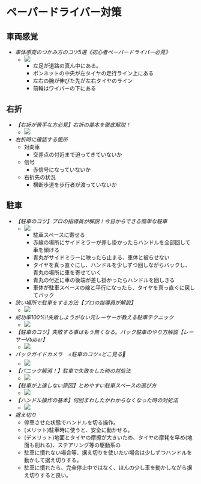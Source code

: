 # ペーパードライバー対策

## 車両感覚

- *車体感覚のつかみ方のコツ5選《初心者ペーパードライバー必見》*
    - [![](https://img.youtube.com/vi/5FcoJNQuGL0/0.jpg)](https://www.youtube.com/watch?v=5FcoJNQuGL0)
        - 左足が道路の真ん中にある。
        - ボンネットの中央が左タイヤの走行ライン上にある
        - 左右の腕が伸びた先が左右タイヤのライン
        - 前輪はワイパーの下にある


## 右折

- *【右折が苦手な方必見】右折の基本を徹底解説！*
    - [![](https://img.youtube.com/vi/coMpgzExxR0/0.jpg)](https://www.youtube.com/watch?v=coMpgzExxR0)
- *右折時に確認する箇所*
    - 対向車
        - 交差点の付近まで迫ってきていないか
    - 信号
        - 赤信号になっていないか
    - 右折先の状況
        - 横断歩道を歩行者が渡っていないか

## 駐車

- *【駐車のコツ】プロの指導員が解説！今日からできる簡単な駐車*
    - [![](https://img.youtube.com/vi/WTbiWeD7KMM/0.jpg)](https://www.youtube.com/watch?v=WTbiWeD7KMM)
        - 駐車スペースに寄せる
        - 赤線の場所にサイドミラーが差し掛かったらハンドルを全部回して車を傾ける
        - 青丸がサイドミラーに映ったら止まる、車体と被らせない
        - タイヤを真っ直ぐにし、ハンドルを少しずつ回しながらバックし、青丸の場所に車を寄せていく
        - 青丸の付近に車の後端が差し掛かったらハンドルを回しきる
        - 車体が駐車スペースの線と平行になったら、タイヤを真っ直ぐに戻してバック
- *狭い場所で駐車をする方法【プロの指導員が解説】*
    - [![](https://img.youtube.com/vi/_iTyKzwvyv4/0.jpg)](https://www.youtube.com/watch?v=_iTyKzwvyv4)
- *成功率100%!!失敗しようがない元レーサーが教える駐車テクニック*
    - [![](https://img.youtube.com/vi/L0c0ZQ75h4s/0.jpg)](https://www.youtube.com/watch?v=L0c0ZQ75h4s)
- *【駐車のコツ】失敗する事はもう無くなる。バック駐車のやり方解説【レーサーVtuber】*
    - [![](https://img.youtube.com/vi/bW_nctyDKVg/0.jpg)](https://www.youtube.com/watch?v=bW_nctyDKVg)
- *バックガイドカメラ　⭐️駐車のコツ⭐️どこ見る👀*
    - [![](https://img.youtube.com/vi/fwekgF4Dps0/0.jpg)](https://www.youtube.com/watch?v=fwekgF4Dps0)
- *【パニック解消！】駐車で失敗をした時の対処法*
    - [![](https://img.youtube.com/vi/WTbiWeD7KMM/0.jpg)](https://www.youtube.com/watch?v=WTbiWeD7KMM)
- *【駐車が上達しない原因】とめやすい駐車スペースの選び方*
    - [![](https://img.youtube.com/vi/EGsq6sPJuU4/0.jpg)](https://www.youtube.com/watch?v=EGsq6sPJuU4)
- *【ハンドル操作の基本】何回まわしたかわからなくなった時の対処法*
    - [![](https://img.youtube.com/vi/sCH3-sEyuZ4/0.jpg)](https://www.youtube.com/watch?v=sCH3-sEyuZ4)
- *据え切り*
    - 停車させた状態でハンドルを切る操作。
    - (メリット)駐車時に使うと、安全に動かせる。
    - (デメリット)地面とタイヤの摩擦が大きいため、タイヤの摩耗を早め(地面も削れる)、ステアリング等の駆動系の
    - 駐車に慣れない場合等、据え切りを使いたい場合は少しずつハンドルを動かして据え切りする。
    - 駐車に慣れたら、完全停止中ではなく、ほんの少し車を動かしながら据え切りすると良い。

